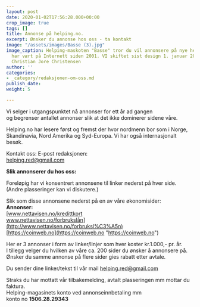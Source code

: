 ```yaml
---
layout: post
date: 2020-01-02T17:56:28.000+00:00
crop_image: true
tags: []
title: Annonse på helping.no.
excerpt: Ønsker du annonse hos oss - ta kontakt
image: "/assets/images/Basse (3).jpg"
image_caption: Helping-maskoten "Basse" tror du vil annonsere på nye helping.no. Nettstedet
  har vært på Internett siden 2001. VI skiftet sist design 1. januar 2020. Foto Jens
  Christian Jore Christensen
author: ''
categories:
- _category/redaksjonen-om-oss.md
publish_date: 
weight: 5

---
```

Vi selger i utgangspunktet nå annonser for ett år ad gangen  
og begrenser antallet annonser slik at det ikke dominerer sidene våre.

Helping.no har lesere først og fremst der hvor nordmenn bor som i Norge, Skandinavia, Nord Amerika og Syd-Europa. Vi har også internasjonalt besøk.

Kontakt oss: E-post redaksjonen:  
[helping.red@gmail.com](mailto:helping.red@gmail.com)

**Slik annonserer du hos oss:**

Foreløpig har vi konsentrert annonsene til linker nederst på hver side.   
(Andre plasseringer kan vi diskutere.)  
  
Slik som disse annonsene nederst på en av våre økonomisider:  
**Annonser:**  
[www.nettavisen.no/kredittkort  
www.nettavisen.no/forbrukslån](http://www.nettavisen.no/forbruksl%C3%A5n)  
[https://coinweb.no](https://coinweb.no "https://coinweb.no")

Her er 3 annonser i form av linker/linjer som hver koster kr.1.000,- pr. år.   
I tillegg velger du hvilken av våre ca. 200 sider du ønsker å annonsere på. Ønsker du samme annonse på flere sider gies rabatt etter avtale.

Du sender dine linker/tekst til vår mail [helping.red@gmail.com](mailto:helping.red@gmail.com)

Straks du har mottatt vår tilbakemelding, avtalt plasseringen mm mottar du faktura.  
Helping-magasinets konto ved annonseinnbetaling mm   
konto no **1506.28.29343**